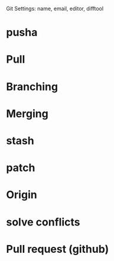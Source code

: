 Git
Settings:
name, email, editor, difftool


# pusha

# Pull

# Branching

# Merging
# stash
# patch

# Origin

# solve conflicts

# Pull request (github)

